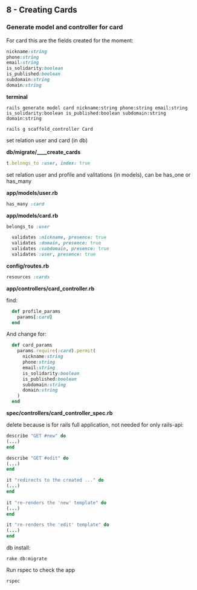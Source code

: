 ## 8 - Creating Cards

### Generate model and controller for card

For card this are the fields created for the moment:

```ruby
nickname:string
phone:string
email:string 
is_solidarity:boolean
is_published:boolean
subdomain:string    
domain:string
```

**terminal**

    rails generate model card nickname:string phone:string email:string is_solidarity:boolean is_published:boolean subdomain:string domain:string

    rails g scaffold_controller Card

set relation user and card (in db)

**db/migrate/____create_cards**

```ruby
t.belongs_to :user, index: true
```
set relation user and profile and valitations (in models), can be has_one or has_many

**app/models/user.rb**

```ruby
has_many :card
```

**app/models/card.rb**

```ruby
belongs_to :user
```

```ruby
  validates :nickname, presence: true
  validates :domain, presence: true
  validates :subdomain, presence: true
  validates :user, presence: true
```
**config/routes.rb**  

```ruby
resources :cards
```

**app/controllers/card_controller.rb**

find:

```ruby
  def profile_params
    params[:card]
  end
```

And change for:

```ruby
  def card_params
    params.require(:card).permit(
      nickname:string
      phone:string
      email:string 
      is_solidarity:boolean
      is_published:boolean
      subdomain:string    
      domain:string
    )
  end
```

**spec/controllers/card_controller_spec.rb**

delete because is for rails full application, not needed for only rails-api:

```ruby
describe "GET #new" do
(...)
end

describe "GET #edit" do
(...)
end

it "redirects to the created ..." do
(...)
end
  
it "re-renders the 'new' template" do
(...)
end

it "re-renders the 'edit' template" do
(...)
end
```

db install:

    rake db:migrate

Run rspec to check the app

    rspec